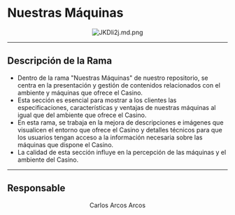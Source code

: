 # Nuestras Máquinas


<p align="center">
    <img src="https://iili.io/JKDli2j.md.png" alt="JKDli2j.md.png" border="0"></a>
</p>

---

## Descripción de la Rama

- Dentro de la rama "Nuestras Máquinas" de nuestro repositorio, se centra en la presentación y gestión de contenidos relacionados con el ambiente y máquinas que ofrece el Casino. 
- Esta sección es esencial para mostrar a los clientes las especificaciones, características y ventajas de nuestras máquinas al igual que del ambiente que ofrece el Casino.
- En esta rama, se trabaja en la mejora de descripciones e imágenes que visualicen el entorno que ofrece el Casino y detalles técnicos para que los usuarios tengan acceso a la información necesaria sobre las máquinas que dispone el Casino. 
- La calidad de esta sección influye en la percepción de las máquinas y el ambiente del Casino.

---

## Responsable

<p align="center">
Carlos Arcos Arcos
</p>